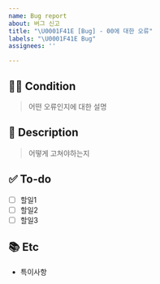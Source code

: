 ```yaml
---
name: Bug report
about: 버그 신고
title: "\U0001F41E [Bug] - 00에 대한 오류"
labels: "\U0001F41E Bug"
assignees: ''

---
```


## 🕵🏻 Condition
> 어떤 오류인지에 대한 설명

## 📝 Description
> 어떻게 고쳐야하는지

## ✅ To-do
- [ ] 할일1
- [ ] 할일2
- [ ] 할일3

## 📚 Etc
- 특이사항
